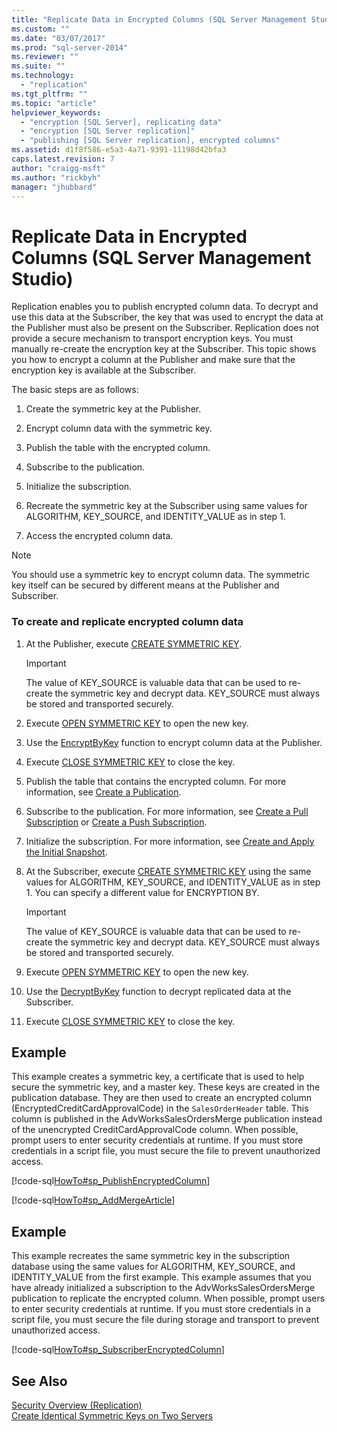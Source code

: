 ```yaml
---
title: "Replicate Data in Encrypted Columns (SQL Server Management Studio) | Microsoft Docs"
ms.custom: ""
ms.date: "03/07/2017"
ms.prod: "sql-server-2014"
ms.reviewer: ""
ms.suite: ""
ms.technology: 
  - "replication"
ms.tgt_pltfrm: ""
ms.topic: "article"
helpviewer_keywords: 
  - "encryption [SQL Server], replicating data"
  - "encryption [SQL Server replication]"
  - "publishing [SQL Server replication], encrypted columns"
ms.assetid: d1f8f586-e5a3-4a71-9391-11198d42bfa3
caps.latest.revision: 7
author: "craigg-msft"
ms.author: "rickbyh"
manager: "jhubbard"
---
```

# Replicate Data in Encrypted Columns (SQL Server Management Studio)
  Replication enables you to publish encrypted column data. To decrypt and use this data at the Subscriber, the key that was used to encrypt the data at the Publisher must also be present on the Subscriber. Replication does not provide a secure mechanism to transport encryption keys. You must manually re-create the encryption key at the Subscriber. This topic shows you how to encrypt a column at the Publisher and make sure that the encryption key is available at the Subscriber.  
  
 The basic steps are as follows:  
  
1.  Create the symmetric key at the Publisher.  
  
2.  Encrypt column data with the symmetric key.  
  
3.  Publish the table with the encrypted column.  
  
4.  Subscribe to the publication.  
  
5.  Initialize the subscription.  
  
6.  Recreate the symmetric key at the Subscriber using same values for ALGORITHM, KEY_SOURCE, and IDENTITY_VALUE as in step 1.  
  
7.  Access the encrypted column data.  
  
> [!NOTE]  
>  You should use a symmetric key to encrypt column data. The symmetric key itself can be secured by different means at the Publisher and Subscriber.  
  
### To create and replicate encrypted column data  
  
1.  At the Publisher, execute [CREATE SYMMETRIC KEY](../Topic/CREATE%20SYMMETRIC%20KEY%20\(Transact-SQL\).md).  
  
    > [!IMPORTANT]  
    >  The value of KEY_SOURCE is valuable data that can be used to re-create the symmetric key and decrypt data. KEY_SOURCE must always be stored and transported securely.  
  
2.  Execute [OPEN SYMMETRIC KEY](../Topic/OPEN%20SYMMETRIC%20KEY%20\(Transact-SQL\).md) to open the new key.  
  
3.  Use the [EncryptByKey](../Topic/ENCRYPTBYKEY%20\(Transact-SQL\).md) function to encrypt column data at the Publisher.  
  
4.  Execute [CLOSE SYMMETRIC KEY](../Topic/CLOSE%20SYMMETRIC%20KEY%20\(Transact-SQL\).md) to close the key.  
  
5.  Publish the table that contains the encrypted column. For more information, see [Create a Publication](../../../2014/relational-databases/replication/create-a-publication.md).  
  
6.  Subscribe to the publication. For more information, see [Create a Pull Subscription](../../../2014/relational-databases/replication/create-a-pull-subscription.md) or [Create a Push Subscription](../../../2014/relational-databases/replication/create-a-push-subscription.md).  
  
7.  Initialize the subscription. For more information, see [Create and Apply the Initial Snapshot](../../../2014/relational-databases/replication/create-and-apply-the-initial-snapshot.md).  
  
8.  At the Subscriber, execute [CREATE SYMMETRIC KEY](../Topic/CREATE%20SYMMETRIC%20KEY%20\(Transact-SQL\).md) using the same values for ALGORITHM, KEY_SOURCE, and IDENTITY_VALUE as in step 1. You can specify a different value for ENCRYPTION BY.  
  
    > [!IMPORTANT]  
    >  The value of KEY_SOURCE is valuable data that can be used to re-create the symmetric key and decrypt data. KEY_SOURCE must always be stored and transported securely.  
  
9. Execute [OPEN SYMMETRIC KEY](../Topic/OPEN%20SYMMETRIC%20KEY%20\(Transact-SQL\).md) to open the new key.  
  
10. Use the [DecryptByKey](../Topic/DECRYPTBYKEY%20\(Transact-SQL\).md) function to decrypt replicated data at the Subscriber.  
  
11. Execute [CLOSE SYMMETRIC KEY](../Topic/CLOSE%20SYMMETRIC%20KEY%20\(Transact-SQL\).md) to close the key.  
  
## Example  
 This example creates a symmetric key, a certificate that is used to help secure the symmetric key, and a master key. These keys are created in the publication database. They are then used to create an encrypted column (EncryptedCreditCardApprovalCode) in the `SalesOrderHeader` table. This column is published in the AdvWorksSalesOrdersMerge publication instead of the unencrypted CreditCardApprovalCode column. When possible, prompt users to enter security credentials at runtime. If you must store credentials in a script file, you must secure the file to prevent unauthorized access.  
  
 [!code-sql[HowTo#sp_PublishEncryptedColumn](../../../snippets/tsql/SQL15/replication/howto/tsql/publishencryptedcolumn.sql#sp_publishencryptedcolumn)]  
  
 [!code-sql[HowTo#sp_AddMergeArticle](../../../snippets/tsql/SQL15/replication/howto/tsql/createmergepub.sql#sp_addmergearticle)]  
  
## Example  
 This example recreates the same symmetric key in the subscription database using the same values for ALGORITHM, KEY_SOURCE, and IDENTITY_VALUE from the first example. This example assumes that you have already initialized a subscription to the AdvWorksSalesOrdersMerge publication to replicate the encrypted column. When possible, prompt users to enter security credentials at runtime. If you must store credentials in a script file, you must secure the file during storage and transport to prevent unauthorized access.  
  
 [!code-sql[HowTo#sp_SubscriberEncryptedColumn](../../../snippets/tsql/SQL15/replication/howto/tsql/subscriberencryptedcolumn.sql#sp_subscriberencryptedcolumn)]  
  
## See Also  
 [Security Overview &#40;Replication&#41;](../../../2014/relational-databases/replication/security-overview-replication.md)   
 [Create Identical Symmetric Keys on Two Servers](../../../2014/database-engine/create-identical-symmetric-keys-on-two-servers.md)  
  
  